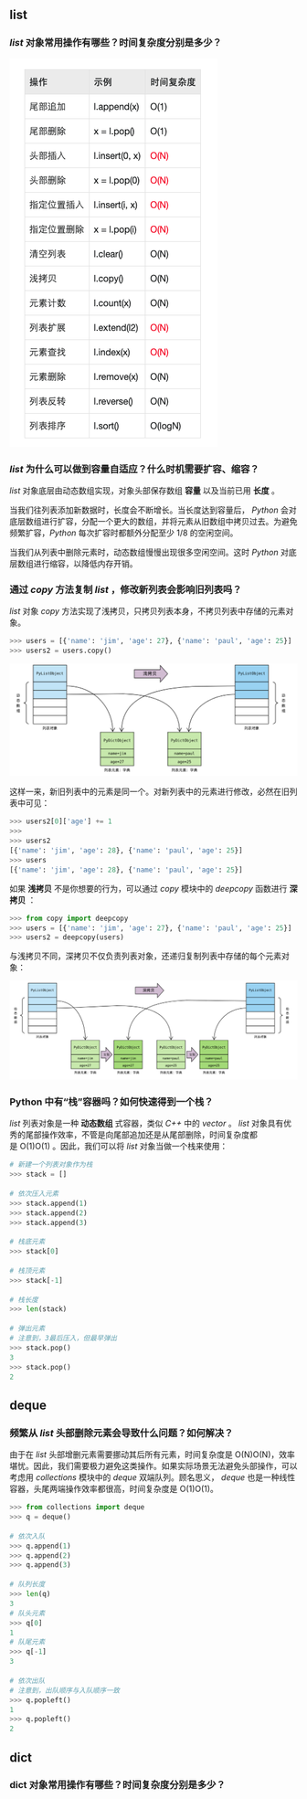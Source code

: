 ## list

### _**list**_ **对象常用操作有哪些？时间复杂度分别是多少？**

![](../../youdaonote-images/Pasted%20image%2020221211114813.png)

### _**list**_ **为什么可以做到容量自适应？什么时机需要扩容、缩容？**

_list_ 对象底层由动态数组实现，对象头部保存数组 **容量** 以及当前已用 **长度** 。

当我们往列表添加新数据时，长度会不断增长。当长度达到容量后， _Python_ 会对底层数组进行扩容，分配一个更大的数组，并将元素从旧数组中拷贝过去。为避免频繁扩容，_Python_ 每次扩容时都额外分配至少 1/8 的空闲空间。

当我们从列表中删除元素时，动态数组慢慢出现很多空闲空间。这时 _Python_ 对底层数组进行缩容，以降低内存开销。

### **通过** _**copy**_ **方法复制** _**list**_ **，修改新列表会影响旧列表吗？**

_list_ 对象 _copy_ 方法实现了浅拷贝，只拷贝列表本身，不拷贝列表中存储的元素对象。

```python
>>> users = [{'name': 'jim', 'age': 27}, {'name': 'paul', 'age': 25}]
>>> users2 = users.copy()
```

![](../../youdaonote-images/Pasted%20image%2020221211114958.png)

这样一来，新旧列表中的元素是同一个。对新列表中的元素进行修改，必然在旧列表中可见：

```python
>>> users2[0]['age'] += 1
>>>
>>> users2
[{'name': 'jim', 'age': 28}, {'name': 'paul', 'age': 25}]
>>> users
[{'name': 'jim', 'age': 28}, {'name': 'paul', 'age': 25}]
```

如果 **浅拷贝** 不是你想要的行为，可以通过 _copy_ 模块中的 _deepcopy_ 函数进行 **深拷贝** ：

```python
>>> from copy import deepcopy
>>> users = [{'name': 'jim', 'age': 27}, {'name': 'paul', 'age': 25}]
>>> users2 = deepcopy(users)
```

与浅拷贝不同，深拷贝不仅负责列表对象，还递归复制列表中存储的每个元素对象：

![](../../youdaonote-images/Pasted%20image%2020221211115031.png)

### **Python** **中有“栈”容器吗？如何快速得到一个栈？**

_list_ 列表对象是一种 **动态数组** 式容器，类似 _C++_ 中的 _vector_ 。 _list_ 对象具有优秀的尾部操作效率，不管是向尾部追加还是从尾部删除，时间复杂度都是 O(1)O(1) 。因此，我们可以将 _list_ 对象当做一个栈来使用：

```python
# 新建一个列表对象作为栈
>>> stack = []

# 依次压入元素
>>> stack.append(1)
>>> stack.append(2)
>>> stack.append(3)

# 栈底元素
>>> stack[0]

# 栈顶元素
>>> stack[-1]

# 栈长度
>>> len(stack)

# 弹出元素
# 注意到，3最后压入，但最早弹出
>>> stack.pop()
3
>>> stack.pop()
2
```

## deque

### **频繁从** _**list**_ **头部删除元素会导致什么问题？如何解决？**

由于在 _list_ 头部增删元素需要挪动其后所有元素，时间复杂度是 O(N)O(N)，效率堪忧。因此，我们需要极力避免这类操作。如果实际场景无法避免头部操作，可以考虑用 _collections_ 模块中的 _deque_ 双端队列。顾名思义， _deque_ 也是一种线性容器，头尾两端操作效率都很高，时间复杂度是 O(1)O(1)。

```python
>>> from collections import deque
>>> q = deque()

# 依次入队
>>> q.append(1)
>>> q.append(2)
>>> q.append(3)

# 队列长度
>>> len(q)
3
# 队头元素
>>> q[0]
1
# 队尾元素
>>> q[-1]
3

# 依次出队
# 注意到，出队顺序与入队顺序一致
>>> q.popleft()
1
>>> q.popleft()
2
```

## dict

### **dict** **对象常用操作有哪些？时间复杂度分别是多少？**

